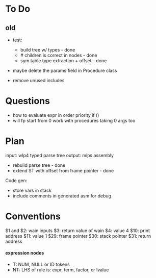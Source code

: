 # To Do


## old
- test:
  - build tree w/ types - done
  - \# children is correct in nodes - done
  - sym table type extraction + offset - done

- maybe delete the params field in Procedure class
- remove unused includes

# Questions
- how to evaluate expr in order priority if ()
- will fp start from 0 work with procedures taking 0 args too

# Plan
input: wlp4 typed parse tree
output: mips assembly

- rebuild parse tree - done
- extend ST with offset from frame pointer - done

Code gen:
- store vars in stack
- include comments in generated asm for debug

# Conventions
$1 and $2: wain inputs
$3: return value of wain
$4: value 4
$10: print address
$11: value 1
$29: frame pointer
$30: stack pointer
$31: return address

#### expression nodes

- T: NUM, NULL or ID tokens
- NT: LHS of rule is: expr, term, factor, or lvalue
